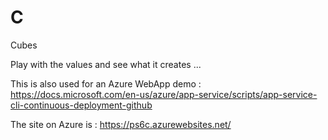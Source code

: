 # C
Cubes

Play with the values and see what it creates ...

This is also used for an Azure WebApp demo :
https://docs.microsoft.com/en-us/azure/app-service/scripts/app-service-cli-continuous-deployment-github

The site on Azure is : 
https://ps6c.azurewebsites.net/
